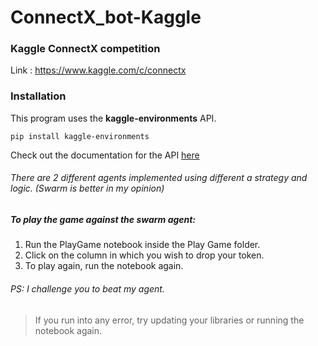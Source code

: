 # ConnectX_bot-Kaggle

### Kaggle ConnectX competition

Link : https://www.kaggle.com/c/connectx

### Installation
This program uses the **kaggle-environments** API.
```
pip install kaggle-environments
```
Check out the documentation for the API [here](https://pypi.org/project/kaggle-environments/)

###### There are 2 different agents implemented using different a strategy and logic. (Swarm is better in my opinion)

##### To play the game against the swarm agent:
1. Run the PlayGame notebook inside the Play Game folder.
2. Click on the column in which you wish to drop your token.
3. To play again, run the notebook again.

###### PS: I challenge you to beat my agent.

> If you run into any error, try updating your libraries or running the notebook again.
